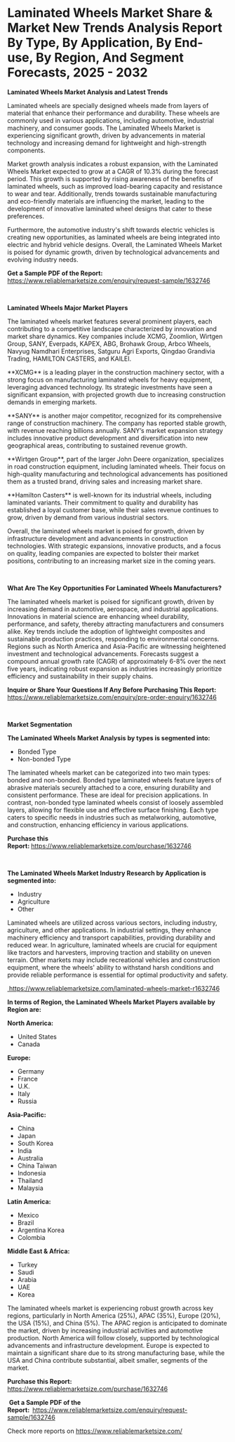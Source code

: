 <p><h1>Laminated Wheels Market Share & Market New Trends Analysis Report By Type, By Application, By End-use, By Region, And Segment Forecasts, 2025 - 2032</h1></p><p><strong>Laminated Wheels Market Analysis and Latest Trends</strong></p>
<p><p>Laminated wheels are specially designed wheels made from layers of material that enhance their performance and durability. These wheels are commonly used in various applications, including automotive, industrial machinery, and consumer goods. The Laminated Wheels Market is experiencing significant growth, driven by advancements in material technology and increasing demand for lightweight and high-strength components.</p><p>Market growth analysis indicates a robust expansion, with the Laminated Wheels Market expected to grow at a CAGR of 10.3% during the forecast period. This growth is supported by rising awareness of the benefits of laminated wheels, such as improved load-bearing capacity and resistance to wear and tear. Additionally, trends towards sustainable manufacturing and eco-friendly materials are influencing the market, leading to the development of innovative laminated wheel designs that cater to these preferences.</p><p>Furthermore, the automotive industry's shift towards electric vehicles is creating new opportunities, as laminated wheels are being integrated into electric and hybrid vehicle designs. Overall, the Laminated Wheels Market is poised for dynamic growth, driven by technological advancements and evolving industry needs.</p></p>
<p><strong>Get a Sample PDF of the Report:&nbsp;</strong> <a href="https://www.reliablemarketsize.com/enquiry/request-sample/1632746?utm_campaign=1911&utm_medium=2&utm_source=Github&utm_content=ia&utm_term=21022025&utm_id=laminated-wheels">https://www.reliablemarketsize.com/enquiry/request-sample/1632746</a></p>
<p>&nbsp;</p>
<p><strong>Laminated Wheels Major Market Players</strong></p>
<p><p>The laminated wheels market features several prominent players, each contributing to a competitive landscape characterized by innovation and market share dynamics. Key companies include XCMG, Zoomlion, Wirtgen Group, SANY, Everpads, KAPEX, ABG, Brohawk Group, Arbco Wheels, Navyug Namdhari Enterprises, Satguru Agri Exports, Qingdao Grandivia Trading, HAMILTON CASTERS, and KAILEI.</p><p>**XCMG** is a leading player in the construction machinery sector, with a strong focus on manufacturing laminated wheels for heavy equipment, leveraging advanced technology. Its strategic investments have seen a significant expansion, with projected growth due to increasing construction demands in emerging markets.</p><p>**SANY** is another major competitor, recognized for its comprehensive range of construction machinery. The company has reported stable growth, with revenue reaching billions annually. SANY’s market expansion strategy includes innovative product development and diversification into new geographical areas, contributing to sustained revenue growth.</p><p>**Wirtgen Group**, part of the larger John Deere organization, specializes in road construction equipment, including laminated wheels. Their focus on high-quality manufacturing and technological advancements has positioned them as a trusted brand, driving sales and increasing market share.</p><p>**Hamilton Casters** is well-known for its industrial wheels, including laminated variants. Their commitment to quality and durability has established a loyal customer base, while their sales revenue continues to grow, driven by demand from various industrial sectors.</p><p>Overall, the laminated wheels market is poised for growth, driven by infrastructure development and advancements in construction technologies. With strategic expansions, innovative products, and a focus on quality, leading companies are expected to bolster their market positions, contributing to an increasing market size in the coming years.</p></p>
<p>&nbsp;</p>
<p><strong>What Are The Key Opportunities For Laminated Wheels Manufacturers?</strong></p>
<p><p>The laminated wheels market is poised for significant growth, driven by increasing demand in automotive, aerospace, and industrial applications. Innovations in material science are enhancing wheel durability, performance, and safety, thereby attracting manufacturers and consumers alike. Key trends include the adoption of lightweight composites and sustainable production practices, responding to environmental concerns. Regions such as North America and Asia-Pacific are witnessing heightened investment and technological advancements. Forecasts suggest a compound annual growth rate (CAGR) of approximately 6-8% over the next five years, indicating robust expansion as industries increasingly prioritize efficiency and sustainability in their supply chains.</p></p>
<p><strong>Inquire or Share Your Questions If Any Before Purchasing This Report:</strong> <a href="https://www.reliablemarketsize.com/enquiry/pre-order-enquiry/1632746?utm_campaign=1911&utm_medium=2&utm_source=Github&utm_content=ia&utm_term=21022025&utm_id=laminated-wheels">https://www.reliablemarketsize.com/enquiry/pre-order-enquiry/1632746</a></p>
<p>&nbsp;</p>
<p><strong>Market Segmentation</strong></p>
<p><strong>The Laminated Wheels Market Analysis by types is segmented into:</strong></p>
<p><ul><li>Bonded Type</li><li>Non-bonded Type</li></ul></p>
<p><p>The laminated wheels market can be categorized into two main types: bonded and non-bonded. Bonded type laminated wheels feature layers of abrasive materials securely attached to a core, ensuring durability and consistent performance. These are ideal for precision applications. In contrast, non-bonded type laminated wheels consist of loosely assembled layers, allowing for flexible use and effective surface finishing. Each type caters to specific needs in industries such as metalworking, automotive, and construction, enhancing efficiency in various applications.</p></p>
<p><strong>Purchase this Report:&nbsp;</strong><a href="https://www.reliablemarketsize.com/purchase/1632746?utm_campaign=1911&utm_medium=2&utm_source=Github&utm_content=ia&utm_term=21022025&utm_id=laminated-wheels">https://www.reliablemarketsize.com/purchase/1632746</a></p>
<p>&nbsp;</p>
<p><strong>The Laminated Wheels Market Industry Research by Application is segmented into:</strong></p>
<p><ul><li>Industry</li><li>Agriculture</li><li>Other</li></ul></p>
<p><p>Laminated wheels are utilized across various sectors, including industry, agriculture, and other applications. In industrial settings, they enhance machinery efficiency and transport capabilities, providing durability and reduced wear. In agriculture, laminated wheels are crucial for equipment like tractors and harvesters, improving traction and stability on uneven terrain. Other markets may include recreational vehicles and construction equipment, where the wheels' ability to withstand harsh conditions and provide reliable performance is essential for optimal productivity and safety.</p></p>
<p><a href="https://www.reliablemarketsize.com/laminated-wheels-market-r1632746?utm_campaign=1911&utm_medium=2&utm_source=Github&utm_content=ia&utm_term=21022025&utm_id=laminated-wheels">&nbsp;https://www.reliablemarketsize.com/laminated-wheels-market-r1632746</a></p>
<p><strong>In terms of Region, the Laminated Wheels Market Players available by Region are:</strong></p>
<p>
    <p> <strong> North America: </strong>
        <ul>
            <li>United States</li>
            <li>Canada</li>
        </ul>
        </p> 
    <p> <strong> Europe: </strong>
        <ul>
            <li>Germany</li>
            <li>France</li>
            <li>U.K.</li>
            <li>Italy</li>
            <li>Russia</li>
        </ul>
        </p> 
    <p> <strong> Asia-Pacific: </strong>
        <ul>
            <li>China</li>
            <li>Japan</li>
            <li>South Korea</li>
            <li>India</li>
            <li>Australia</li>
            <li>China Taiwan</li>
            <li>Indonesia</li>
            <li>Thailand</li>
            <li>Malaysia</li>
        </ul>
        </p> 
    <p> <strong> Latin America: </strong>
        <ul>
            <li>Mexico</li>
            <li>Brazil</li>
            <li>Argentina Korea</li>
            <li>Colombia</li>
        </ul>
        </p> 
    <p> <strong> Middle East & Africa: </strong>
        <ul>
            <li>Turkey</li>
            <li>Saudi</li>
            <li>Arabia</li>
            <li>UAE</li>
            <li>Korea</li>
        </ul>
    </p>
    </p>
<p><p>The laminated wheels market is experiencing robust growth across key regions, particularly in North America (25%), APAC (35%), Europe (20%), the USA (15%), and China (5%). The APAC region is anticipated to dominate the market, driven by increasing industrial activities and automotive production. North America will follow closely, supported by technological advancements and infrastructure development. Europe is expected to maintain a significant share due to its strong manufacturing base, while the USA and China contribute substantial, albeit smaller, segments of the market.</p></p>
<p><strong>Purchase this Report: </strong><a href="https://www.reliablemarketsize.com/purchase/1632746?utm_campaign=1911&utm_medium=2&utm_source=Github&utm_content=ia&utm_term=21022025&utm_id=laminated-wheels">https://www.reliablemarketsize.com/purchase/1632746</a></p>
<p>&nbsp;<strong>Get a Sample PDF of the Report:&nbsp;&nbsp;</strong><a href="https://www.reliablemarketsize.com/enquiry/request-sample/1632746?utm_campaign=1911&utm_medium=2&utm_source=Github&utm_content=ia&utm_term=21022025&utm_id=laminated-wheels">https://www.reliablemarketsize.com/enquiry/request-sample/1632746</a></p>
<p><strong></strong></p>
<p>Check more reports on <a href="https://www.reliablemarketsize.com/?utm_campaign=1911&utm_medium=2&utm_source=Github&utm_content=ia&utm_term=21022025&utm_id=laminated-wheels">https://www.reliablemarketsize.com/</a></p>